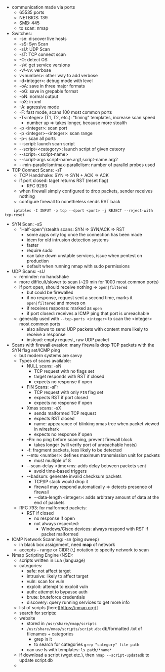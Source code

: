 - communication made via ports
	- 65535 ports
	- NETBIOS: 139
	- SMB: 445
	- to scan: nmap
- Switches:
	- -sn: discover live hosts
	- -sS: Syn Scan
	- -sU: UDP Scan
	- -sT: TCP connect scan
	- -O: detect OS
	- -sV: get service versions
	- -v/-vv: verbose
	- v\<number>: other way to add verbose
	- -d\<integer>: debug mode with level
	- -oA: save in three major formats
	- -oG: save in grepable format
	- -oN: normal output
	- -oX: in xml
	- -A: agressive mode
	- -F: fast mode, scans 100 most common ports
	- -T\<integer> (T1, T2, etc.): "timing" templates, increase scan speed
		- number up => takes longer, because more stealth
	- -p \<integer>: scan port
	- -p \<integer>-\<integer>: scan range 
	- -p-: scan all ports
	- --script: launch scan script
	- --script=\<category>: launch script of given cateory
	- --script=\<script-name>
	- --script-args script-name.arg1,script-name.arg2 
	- --min-parallelism/max-parallelism: number of parallel probes used
- TCP Connect Scans: -sT
	- TCP Handshake: SYN => SYN + ACK => ACK
	- if port closed: taget returns RST (reset flag)
		- RFC 9293
	- when firewall simply configured to drop packets, sender receives nothing
	- configure firewall to nonetheless sends RST back
```
	iptables -I INPUT -p tcp --dport <port> -j REJECT --reject-with tcp-reset
```
- SYN Scan: -sS
	- "Half-open"/stealth scans: SYN => SYN/ACK => RST
		- some apps only log once the connection has been made
		- idem for old intrusion detection systems
		- faster
		- require sudo
		- can take down unstable services, issue when pentest on production
		- default when running nmap with sudo permissions
- UDP Scans: -sU
	-  reminder: no handshake
	- more difficult/slower to scan (~20 min for 1000 most common ports)
	- if port open, should receive nothing => `open|filtered`
		- but could be firewalled
		- if no response, request sent a second time, marks it `open|filtered` and moves on
		- if receives response: marked as `open`
		- if port closed: receives a ICMP ping that port is unreachable
	- generally used with `--top-ports <integer>` to scan the \<integer> most common ports
		- also allows to send UDP packets with content more likely to receive a response
		- instead: empty request, raw UDP packet
- Scans with firewall evasion: many firewalls drop TCP packets with the SYN flag set/ICMP ping
	- but modern systems are savvy
	- Types of scans available:
		- NULL scans: -sN
			- TCP request with no flags set
			- target responds with RST if closed
			- expects no response if open
		- FIN Scans: -sF: 
			- TCP request with only `FIN` flag set
			- expects RST if port closed
			- expects no response if open
		- Xmas scans: -sX
			- sends malformed TCP request
			- expects RST closed
			- name: appearance of blinking xmas tree when packet viewed in wireshark
			- expects no response if open
		- -Pn: no ping before scanning, prevent firewall block
			- takes longer (will verify port of unreachable hosts)
		- -f: fragment packets, less likely to be detected
		- --mtu \<number>: defines maximum transmission unit for packets
			- must multiple of 8
		- --scan-delay \<time>ms: adds delay between packets sent
			- avoid time-based triggers
		- --badsum: generate invalid checksum packets
			- TCP/IP stack would drop it
			- firewall may respond automatically => detects presence of firewall
			- --data-length \<integer>: adds arbitrary amount of data at the end of packets  
	- RFC 793: for malformed packets:
		- RST if closed
			- no response if open
			- not always respected:
				- Windows/Cisco devices: always respond with RST if packet malformed
- ICMP Network Scanning: -sn (ping sweep)
	- in black box assignment, need **map** of network
	- accepts `-` range or CIDR (`\`) notation to specify network to scan
- Nmap Scripting Engine (NSE):
	- scripts written in Lua (language)
	- categories:
		- safe: not affect target
		- intrusive: likely to affect target
		- vuln: scan for vuln
		- exploit: attempt to exploit vuln
		- auth: attempt to bypasse auth
		- brute: bruteforce credentials
		- discovery: query running services to get more info
	- list of scripts [here][https://nmap.org/]
	- search for scripts:
	- website
		- stored in `/usr/share/nmap/scripts`
		- `/usr/share/nmap/scripts/script.db`: db/formatted .txt of filenames + categories
			- grep in it
			- to search for categories `grep "category" file path`
		- can use ls with templates: `ls path/*name*`
	- if download a script (wget etc.), then `nmap --script-updatedb` to update script.db
	- 